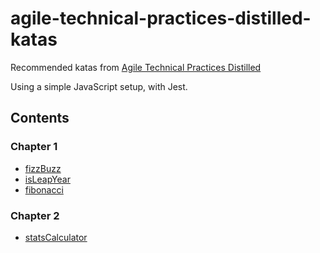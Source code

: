 # agile-technical-practices-distilled-katas

Recommended katas from [Agile Technical Practices Distilled](https://www.amazon.co.uk/Agile-Technical-Practices-Distilled-Mastering/dp/1793412375)

Using a simple JavaScript setup, with Jest.

## Contents

### Chapter 1

- [fizzBuzz](src/fizzBuzz.js)
- [isLeapYear](src/leapYear.js)
- [fibonacci](src/fibonacci.js)

### Chapter 2

- [statsCalculator](src/statsCalculator.js)
